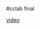 #cclab final


[video](https://drive.google.com/file/d/0B-n1Xw71TPBRS2IzbVcxcmx1enM/view?usp=sharing)

